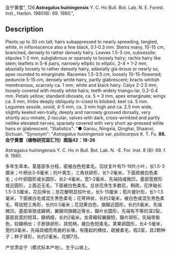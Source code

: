会宁黄耆",
126.**Astragalus huiningensis** Y. C. Ho Bull. Bot. Lab. N. E. Forest. Inst., Harbin. 1980(8): 69. 1980.",

## Description
Plants up to 30 cm tall; hairs subappressed to nearly spreading, tangled, white, in inflorescence also a few black, 0.1-0.3 mm. Stems many, 10-15 cm, branched, densely to rather densely hairy. Leaves 1.5-3 cm, subsessile; stipules 1-2 mm, subglabrous or sparsely to loosely hairy; rachis hairy like stem; leaflets in 5-8 pairs, narrowly elliptic to elliptic, 2-4 × 1-2 mm, abaxially loosely to rather densely hairy, adaxially gla-brous or nearly so, apex rounded to emarginate. Racemes 1.5-3.5 cm, loosely 10-15-flowered; peduncle 5-15 cm, densely white hairy, partly glabrescent; bracts whitish membranous, scarcely ca. 1 mm, white and black hairy. Calyx 2-2.5 mm, loosely covered with mostly white hairs; teeth widely triangu-lar, 0.2-0.4 mm. Petals yellow; standard obovate, ca. 5 × 3 mm, apex emarginate; wings ca. 5 mm, limbs deeply obliquely in-cised to bilobed; keel ca. 5 mm. Legumes sessile, ovoid, 4-5 mm, ca. 3 mm high and ca. 2.5 mm wide, slightly keeled ven-trally, deeply and narrowly grooved dorsally, very shortly acu-minate, 2-locular; valves with dark, cross-wrinkled and partly netlike elevated nerves, sparsely covered with very short ap-pressed white hairs or glabrescent.
  "Statistics": "● Gansu, Ningxia, Qinghai, Shaanxi, Sichuan.
  "Synonym": "*Astragalus huiningensis* var. *psilocarpus* K. T. Fu.
**88. 会宁黄耆（植物研究室汇刊）图版42：18-26**

Astragalus huiningensis Y. C. Ho in Bull. Bot. Lab. N. -E. For. Inst. 8 (8): 69. f. 9. 1980.

多年生草本。茎基部多分枝，密被白色短柔毛。羽状复叶有11-19片小叶，长1.5-3厘米；叶柄长3-6毫米；托叶离生，三角状卵形，长1-2毫米，下面疏被白色柔毛；小叶卵圆形或长圆形，长2-4毫米，宽1-2毫米，先端钝或微凹，基部宽楔形或近圆形，上面近无毛，下面被白色柔毛。总状花序生多数花，稍疏，花序轴长1.5-3.5厘米，花后伸长；总花梗明显较叶长，长5-15厘米；苞片披针形，长1-1.5毫米，下面被白毛或混生黑色柔毛；花萼钟状，长约2毫米，被白色或混生黑色柔毛，萼齿短三角形，长约0.5毫米；花冠黄白色，旗瓣近圆形，长约5毫米，先端微凹，基部渐狭成瓣柄，翼瓣同旗瓣近等长，瓣片长圆形，先端有不等的深2裂，基部具宽的短耳，瓣柄细，长约2毫米，龙骨瓣较翼瓣短，瓣片卵形，先端带紫色，较瓣柄长；子房狭卵形，具短柄，被白色短柔毛。荚果卵圆形，长4-5毫米，宽约3毫米，先端具细而弯曲的长喙，有隆起的横纹，疏被柔毛，假2室，具2颗种子；种子肾形，长约2毫米。花期7月。

产甘肃会宁（模式标本产地）。生于山坡上。
